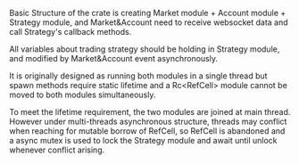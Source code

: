 Basic Structure of the crate is creating Market module + Account module + Strategy module, and Market&Account need to receive websocket data and call Strategy's callback methods.

All variables about trading strategy should be holding in Strategy module, and modified by Market&Account event asynchronously.

It is originally designed as running both modules in a single thread but spawn methods require static lifetime and a Rc<RefCell<Strategy>> module cannot be moved to both modules simultaneously.

To meet the lifetime requirement, the two modules are joined at main thread. However under multi-threads asynchronous structure, threads may conflict when reaching for mutable borrow of RefCell<Strategy>, 
so RefCell is abandoned and a async mutex is used to lock the Strategy module and await until unlock whenever conflict arising.
